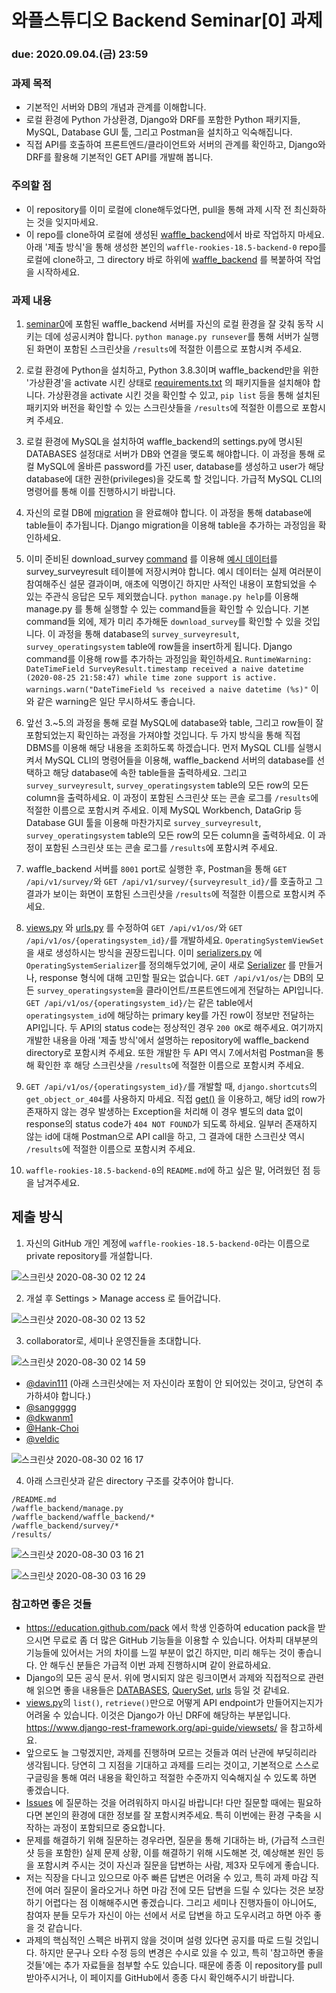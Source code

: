 # 와플스튜디오 Backend Seminar[0] 과제

### due: 2020.09.04.(금) 23:59

### 과제 목적
- 기본적인 서버와 DB의 개념과 관계를 이해합니다.
- 로컬 환경에 Python 가상환경, Django와 DRF를 포함한 Python 패키지들, MySQL, Database GUI 툴, 그리고 Postman을 설치하고 익숙해집니다.
- 직접 API를 호출하여 프론트엔드/클라이언트와 서버의 관계를 확인하고, Django와 DRF를 활용해 기본적인 GET API를 개발해 봅니다.

### 주의할 점
- 이 repository를 이미 로컬에 clone해두었다면, pull을 통해 과제 시작 전 최신화하는 것을 잊지마세요.
- 이 repo를 clone하여 로컬에 생성된 [waffle_backend](waffle_backend)에서 바로 작업하지 마세요.
아래 '제출 방식'을 통해 생성한 본인의 `waffle-rookies-18.5-backend-0` repo를 로컬에 clone하고, 그 directory 바로 하위에 [waffle_backend](waffle_backend)
를 복붙하여 작업을 시작하세요.

### 과제 내용
1. [seminar0](.)에 포함된 waffle_backend 서버를 자신의 로컬 환경을 잘 갖춰 동작 시키는 데에 성공시켜야 합니다. `python manage.py
runsever`를 통해 서버가 실행된 화면이 포함된 스크린샷을 `/results`에 적절한 이름으로 포함시켜 주세요.

2. 로컬 환경에 Python을 설치하고, Python 3.8.3이며 waffle_backend만을 위한 '가상환경'을 activate 시킨 상태로
[requirements.txt](./requirements.txt) 의 패키지들을 설치해야 합니다. 가상환경을 activate 시킨 것을 확인할 수 있고,
`pip list` 등을 통해 설치된 패키지와 버전을 확인할 수 있는 스크린샷들을 `/results`에 적절한 이름으로 포함시켜 주세요.

3. 로컬 환경에 MySQL을 설치하여 waffle_backend의 settings.py에 명시된 DATABASES 설정대로 서버가 DB와 연결을 맺도록 해야합니다.
이 과정을 통해 로컬 MySQL에 올바른 password를 가진 user, database를 생성하고 user가 해당 database에 대한 권한(privileges)을 갖도록 할 것입니다.
가급적 MySQL CLI의 명령어를 통해 이를 진행하시기 바랍니다.

4. 자신의 로컬 DB에 [migration](https://docs.djangoproject.com/en/3.1/topics/migrations/) 을 완료해야 합니다.
이 과정을 통해 database에 table들이 추가됩니다. Django migration을 이용해 table을 추가하는 과정임을 확인하세요.

5. 이미 준비된 download_survey [command](https://docs.djangoproject.com/en/3.1/howto/custom-management-commands/) 를 이용해
[예시 데이터](./waffle_backend/example_surveyresult.tsv)를 survey_surveyresult 테이블에 저장시켜야 합니다. 예시 데이터는 실제 여러분이 참여해주신 설문 결과이며,
애초에 익명이긴 하지만 사적인 내용이 포함되었을 수 있는 주관식 응답은 모두 제외했습니다. `python manage.py help`를 이용해 manage.py 를 통해 실행할 수 있는 command들을 확인할 수 있습니다.
기본 command들 외에, 제가 미리 추가해둔 `download_survey`를 확인할 수 있을 것입니다.
이 과정을 통해 database의 `survey_surveyresult`, `survey_operatingsystem` table에 row들을 insert하게 됩니다. Django command를 이용해 row를 추가하는 과정임을 확인하세요.
`RuntimeWarning: DateTimeField SurveyResult.timestamp received a naive datetime (2020-08-25 21:58:47) while time zone support is active.
  warnings.warn("DateTimeField %s received a naive datetime (%s)"` 이와 같은 warning은 일단 무시하셔도 좋습니다.

6. 앞선 3.~5.의 과정을 통해 로컬 MySQL에 database와 table, 그리고 row들이 잘 포함되었는지 확인하는 과정을 가져야할 것입니다.
두 가지 방식을 통해 직접 DBMS를 이용해 해당 내용을 조회하도록 하겠습니다. 먼저 MySQL CLI를 실행시켜서 MySQL CLI의 명령어들을 이용해, waffle_backend 서버의
database를 선택하고 해당 database에 속한 table들을 출력하세요. 그리고 `survey_surveyresult`, `survey_operatingsystem` table의 모든 row의
모든 column을 출력하세요. 이 과정이 포함된 스크린샷 또는 콘솔 로그를 `/results`에 적절한 이름으로 포함시켜 주세요. 이제 MySQL Workbench, DataGrip 등 Database GUI
툴을 이용해 마찬가지로 `survey_surveyresult`, `survey_operatingsystem` table의 모든 row의 모든 column을 출력하세요. 이 과정이 포함된 스크린샷 또는 콘솔 로그를 `/results`에 포함시켜 주세요.

7. waffle_backend 서버를 `8001` port로 실행한 후, Postman을 통해 `GET /api/v1/survey/`와 `GET /api/v1/survey/{surveyresult_id}/`를
호출하고 그 결과가 보이는 화면이 포함된 스크린샷을 `/results`에 적절한 이름으로 포함시켜 주세요.

8. [views.py](waffle_backend/survey/views.py) 와 [urls.py](waffle_backend/survey/urls.py) 를 수정하여 `GET /api/v1/os/`와
`GET /api/v1/os/{operatingsystem_id}/`를 개발하세요. `OperatingSystemViewSet`을 새로 생성하시는 방식을 권장드립니다. 이미 [serializers.py](waffle_backend/survey/serializers.py)
에 `OperatingSystemSerializer`를 정의해두었기에, 굳이 새로 [Serializer](https://www.django-rest-framework.org/api-guide/serializers/) 를 만들거나, response 형식에 대해 고민할 필요는 없습니다.
`GET /api/v1/os/`는 DB의 모든 `survey_operatingsystem`을 클라이언트/프론트엔드에게 전달하는 API입니다. `GET /api/v1/os/{operatingsystem_id}/`는
같은 table에서 `operatingsystem_id`에 해당하는 primary key를 가진 row이 정보만 전달하는 API입니다. 두 API의 status code는 정상적인 경우 `200 OK`로 해주세요.
여기까지 개발한 내용을 아래 '제출 방식'에서 설명하는 repository에 waffle_backend directory로 포함시켜 주세요. 또한 개발한 두 API 역시 7.에서처럼 Postman을
통해 확인한 후 해당 스크린샷을 `/results`에 적절한 이름으로 포함시켜 주세요.

9. `GET /api/v1/os/{operatingsystem_id}/`를 개발할 때, `django.shortcuts`의 `get_object_or_404`를 사용하지 마세요.
직접 [get()](https://docs.djangoproject.com/en/3.1/ref/models/querysets/#get) 을 이용하고, 해당 id의 row가 존재하지 않는 경우 발생하는
Exception을 처리해 이 경우 별도의 data 없이 response의 status code가 `404 NOT FOUND`가 되도록 하세요. 일부러 존재하지 않는 id에 대해 Postman으로
API call을 하고, 그 결과에 대한 스크린샷 역시 `/results`에 적절한 이름으로 포함시켜 주세요.

10. `waffle-rookies-18.5-backend-0`의 `README.md`에 하고 싶은 말, 어려웠던 점 등을 남겨주세요.

## 제출 방식
1. 자신의 GitHub 개인 계정에 `waffle-rookies-18.5-backend-0`라는 이름으로 private repository를 개설합니다.

![스크린샷 2020-08-30 02 12 24](https://user-images.githubusercontent.com/35535636/91642533-097dec80-ea67-11ea-96e4-ab0dfa757187.png)

2. 개설 후 Settings > Manage access 로 들어갑니다.

![스크린샷 2020-08-30 02 13 52](https://user-images.githubusercontent.com/35535636/91642567-5eb9fe00-ea67-11ea-9382-89fcce03be70.png)

3. collaborator로, 세미나 운영진들을 초대합니다.

![스크린샷 2020-08-30 02 14 59](https://user-images.githubusercontent.com/35535636/91642588-87da8e80-ea67-11ea-9d5a-60a3596463c9.png)

- [@davin111](https://github.com/davin111) (아래 스크린샷에는 저 자신이라 포함이 안 되어있는 것이고, 당연히 추가하셔야 합니다.)
- [@sanggggg](https://github.com/sanggggg)
- [@dkwanm1](https://github.com/dkwanm1)
- [@Hank-Choi](https://github.com/Hank-Choi)
- [@veldic](https://github.com/veldic)

![스크린샷 2020-08-30 02 16 17](https://user-images.githubusercontent.com/35535636/91642619-cbcd9380-ea67-11ea-84ea-1a0729103755.png)

4. 아래 스크린샷과 같은 directory 구조를 갖추어야 합니다.

```
/README.md
/waffle_backend/manage.py
/waffle_backend/waffle_backend/*
/waffle_backend/survey/*
/results/
```

![스크린샷 2020-08-30 03 16 21](https://user-images.githubusercontent.com/35535636/91643553-3b934c80-ea6f-11ea-8e5c-c20b1e6e42a3.png)

![스크린샷 2020-08-30 03 16 29](https://user-images.githubusercontent.com/35535636/91643554-3cc47980-ea6f-11ea-9ade-087b4845df11.png)

### 참고하면 좋은 것들
- https://education.github.com/pack 에서 학생 인증하여 education pack을 받으시면 무료로 좀 더 많은 GitHub 기능들을 이용할 수 있습니다.
어차피 대부분의 기능들에 있어서는 거의 차이를 느낄 부분이 없긴 하지만, 미리 해두는 것이 좋습니다. 안 해두신 분들은 가급적 이번 과제 진행하시며 같이 완료하세요.
- Django의 모든 공식 문서. 위에 명시되지 않은 링크이면서 과제와 직접적으로 관련해 읽으면 좋을 내용들은 [DATABASES](https://docs.djangoproject.com/en/3.1/ref/settings/#std:setting-DATABASES),
[QuerySet](https://docs.djangoproject.com/en/3.1/ref/models/querysets/), [urls](https://docs.djangoproject.com/en/3.1/ref/urls/) 등일 것 같네요.
- [views.py](waffle_backend/survey/views.py)의 `list()`, `retrieve()`만으로 어떻게 API endpoint가 만들어지는지가 어려울 수 있습니다.
이것은 Django가 아닌 DRF에 해당하는 부분입니다. https://www.django-rest-framework.org/api-guide/viewsets/ 을 참고하세요.
- 앞으로도 늘 그렇겠지만, 과제를 진행하며 모르는 것들과 여러 난관에 부딪히리라 생각됩니다. 당연히 그 지점을 기대하고 과제를 드리는 것이고, 기본적으로 스스로 구글링을
통해 여러 내용을 확인하고 적절한 수준까지 익숙해지실 수 있도록 하면 좋겠습니다.
- [Issues](https://github.com/davin111/waffle-rookies-18.5-backend-0/issues) 에 질문하는 것을 어려워하지 마시길 바랍니다!
다만 질문할 때에는 필요하다면 본인의 환경에 대한 정보를 잘 포함시켜주세요. 특히 이번에는 환경 구축을 시작하는 과정이 포함되므로 중요합니다.
- 문제를 해결하기 위해 질문하는 경우라면, 질문을 통해 기대하는 바, (가급적 스크린샷 등을 포함한) 실제 문제 상황, 이를 해결하기 위해 시도해본 것, 예상해본 원인 등을 포함시켜 주시는 것이 자신과 질문을 답변하는 사람, 제3자 모두에게 좋습니다.
- 저는 직장을 다니고 있으므로 아주 빠른 답변은 어려울 수 있고, 특히 과제 마감 직전에 여러 질문이 올라오거나 하면 마감 전에 모든 답변을 드릴 수 있다는 것은
보장하기 어렵다는 점 이해해주시면 좋겠습니다. 그리고 세미나 진행자들이 아니어도, 참여자 분들 모두가 자신이 아는 선에서 서로 답변을 하고 도우시려고 하면 아주 좋을 것 같습니다.
- 과제의 핵심적인 스펙은 바뀌지 않을 것이며 설령 있다면 공지를 따로 드릴 것입니다. 하지만 문구나 오타 수정 등의 변경은 수시로 있을 수 있고,
특히 '참고하면 좋을 것들'에는 추가 자료들을 첨부할 수도 있습니다. 때문에 종종 이 repository를 pull 받아주시거나, 이 페이지를 GitHub에서 종종 다시 확인해주시기 바랍니다.
